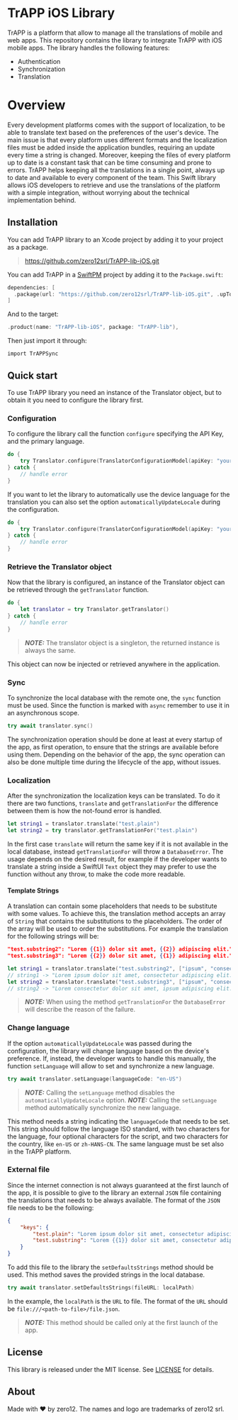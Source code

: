 # TrAPP iOS Library

TrAPP is a platform that allow to manage all the translations of mobile and web apps. This repository
contains the library to integrate TrAPP with iOS mobile apps.
The library handles the following features:
- Authentication
- Synchronization
- Translation

# Overview

Every development platforms comes with the support of localization, to be able to translate text based on
the preferences of the user's device.
The main issue is that every platform uses different formats and the localization files must be added inside
the application bundles, requiring an update every time a string is changed.
Moreover, keeping the files of every platform up to date is a constant task that can be time consuming and prone
to errors.
TrAPP helps keeping all the translations in a single point, always up to date and available to every component
of the team.
This Swift library allows iOS developers to retrieve and use the translations of the platform with a simple integration,
without worrying about the technical implementation behind.

## Installation

You can add TrAPP library to an Xcode project by adding it to your project as a package.

> https://github.com/zero12srl/TrAPP-lib-iOS.git

You can add TrAPP in a [SwiftPM](https://swift.org/package-manager/) project by adding
it to the `Package.swift`:

``` swift
dependencies: [
  .package(url: "https://github.com/zero12srl/TrAPP-lib-iOS.git", .upToNextMajor(from: "1.0.0"))
]
```

And to the target:
``` swift
.product(name: "TrAPP-lib-iOS", package: "TrAPP-lib"),
```

Then just import it through:
```
import TrAPPSync
```

## Quick start

To use TrAPP library you need an instance of the Translator object, but to obtain it you need to configure
the library first.

### Configuration

To configure the library call the function `configure` specifying the API Key, and the primary language.

``` swift
do {
    try Translator.configure(TranslatorConfigurationModel(apiKey: "your API Key", primaryLanguage: "en-US"))
} catch {
    // handle error
}
```

If you want to let the library to automatically use the device language for the translation you can also
set the option `automaticallyUpdateLocale` during the configuration.

``` swift
do {
    try Translator.configure(TranslatorConfigurationModel(apiKey: "your API Key", primaryLanguage: "en-US", options: [.automaticallyUpdateLocale]))
} catch {
    // handle error
}
```

### Retrieve the Translator object

Now that the library is configured, an instance of the Translator object can be retrieved through the
`getTranslator` function.

``` swift
do {
    let translator = try Translator.getTranslator()
} catch {
    // handle error
}
```

> **_NOTE:_** The translator object is a singleton, the returned instance is always the same.

This object can now be injected or retrieved anywhere in the application.

### Sync

To synchronize the local database with the remote one, the `sync` function must be used. Since the function is marked
with `async` remember to use it in an asynchronous scope.

``` swift
try await translator.sync()
```

The synchronization operation should be done at least at every startup of the app, as first operation, to ensure
that the strings are available before using them. Depending on the behavior of the app, the sync operation can 
also be done multiple time during the lifecycle of the app, without issues.

### Localization

After the synchronization the localization keys can be translated. To do it there are two functions,
`translate` and `getTranslationFor` the difference between them is how the not-found error is handled.

``` swift
let string1 = translator.translate("test.plain")
let string2 = try translator.getTranslationFor("test.plain")
```

In the first case `translate` will return the same key if it is not available in the local database,
instead `getTranslationFor` will throw a `DatabaseError`. The usage depends on the desired result, for
example if the developer wants to translate a string inside a SwiftUI `Text` object they may prefer
to use the function without any throw, to make the code more readable.

#### Template Strings

A translation can contain some placeholders that needs to be substitute with some values. To achieve this, the translation method accepts an array of `String` that contains the substitutions to the placeholders. The order of the array will be used to order the substitutions.
For example the translation for the following strings will be:
``` json
"test.substring2": "Lorem {{1}} dolor sit amet, {{2}} adipiscing elit."
"test.substring3": "Lorem {{2}} dolor sit amet, {{1}} adipiscing elit."
````
``` swift
let string1 = translator.translate("test.substring2", ["ipsum", "consectetur"])
// string1 -> "Lorem ipsum dolor sit amet, consectetur adipiscing elit."
let string2 = translator.translate("test.substring3", ["ipsum", "consectetur"])
// string2 -> "Lorem consectetur dolor sit amet, ipsum adipiscing elit."
```

> **_NOTE:_**  When using the method `getTranslationFor` the `DatabaseError` will describe the reason of the failure.


### Change language

If the option `automaticallyUpdateLocale` was passed during the configuration, the library will change
language based on the device's preference. If, instead, the developer wants to handle this manually, the
function `setLanguage` will allow to set and synchronize a new language.

``` swift
try await translator.setLanguage(languageCode: "en-US")
```

> **_NOTE:_** Calling the `setLanguage` method disables the `automaticallyUpdateLocale` option.
> **_NOTE:_** Calling the `setLanguage` method automatically synchronize the new language. 

This method needs a string indicating the `languageCode` that needs to be set. This string should follow the language ISO
standard, with two characters for the language, four optional characters for the script, and two characters for the country, like `en-US` or `zh-HANS-CN`. 
The same language
must be set also in the TrAPP platform.

### External file

Since the internet connection is not always guaranteed at the first launch of the app, it is possible to give to the library an external `JSON` file containing the translations that needs to be always available. 
The format of the `JSON` file needs to be the following:
``` json
{
    "keys": {
        "test.plain": "Lorem ipsum dolor sit amet, consectetur adipiscing elit.",
        "test.substring": "Lorem {{1}} dolor sit amet, consectetur adipiscing elit.",
    }
}
```
To add this file to the library the `setDefaultsStrings` method should be used. This method saves the provided strings in the local database.

``` swift
try await translator.setDefaultsStrings(fileURL: localPath)
```

In the example, the `localPath` is the `URL` to file. The format of the `URL` should be `file:///<path-to-file>/file.json`. 

> **_NOTE:_** This method should be called only at the first launch of the app.


## License

This library is released under the MIT license. See [LICENSE](LICENSE) for details.

## About

Made with ❤️ by zero12. 
The names and logo are trademarks of zero12 srl.
